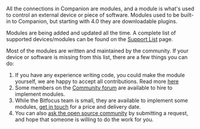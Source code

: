 All the connections in Companion are modules, and a module is what's used to control an external device or piece of software. Modules used to be built-in to Companion, but starting with 4.0 they are downloadable plugins.

Modules are being added and updated all the time. A complete list of supported devices/modules can be found on the [Support List](https://bitfocus.io/connections) page.

Most of the modules are written and maintained by the community. If your device or software is missing from this list, there are a few things you can do:

1. If you have any experience writing code, you could make the module yourself, we are happy to accept all contributions. Read more [here](https://github.com/bitfocus/companion-module-base/wiki/Module-development-101)
2. Some members on the [Community forum](https://bfoc.us/qjk0reeqmy) are available to hire to implement modules.
3. While the Bitfocus team is small, they are available to implement some modules, [get in touch](https://bitfocus.io/about#intouch) for a price and delivery date.
4. You can also [ask the open source community](https://bfoc.us/5xcykgx03n) by submitting a request, and hope that someone is willing to do the work for you.
